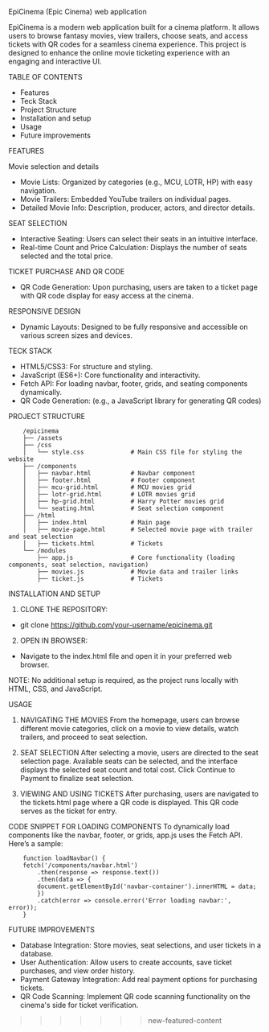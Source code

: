EpiCinema (Epic Cinema) web application


EpiCinema is a modern web application built for a cinema platform. It allows users to browse fantasy movies, view trailers, choose seats, and access tickets with QR codes for a seamless cinema experience. This project is designed to enhance the online movie ticketing experience with an engaging and interactive UI. 



TABLE OF CONTENTS

- Features
- Teck Stack
- Project Structure
- Installation and setup
- Usage
- Future improvements


FEATURES

Movie selection and details

- Movie Lists: Organized by categories (e.g., MCU, LOTR, HP) with easy navigation.
- Movie Trailers: Embedded YouTube trailers on individual pages.
- Detailed Movie Info: Description, producer, actors, and director details.

SEAT SELECTION

- Interactive Seating: Users can select their seats in an intuitive interface.
- Real-time Count and Price Calculation: Displays the number of seats selected and the total price.

TICKET PURCHASE AND QR CODE

- QR Code Generation: Upon purchasing, users are taken to a ticket page with QR code display for easy access at the cinema.

RESPONSIVE DESIGN

- Dynamic Layouts: Designed to be fully responsive and accessible on various screen sizes and devices.

TECK STACK

- HTML5/CSS3: For structure and styling.
- JavaScript (ES6+): Core functionality and interactivity.
- Fetch API: For loading navbar, footer, grids, and seating components dynamically.
- QR Code Generation: (e.g., a JavaScript library for generating QR codes)

PROJECT STRUCTURE

        /epicinema
        ├── /assets
        ├── /css
        │   └── style.css             # Main CSS file for styling the website
        ├── /components
        │   ├── navbar.html           # Navbar component
        │   ├── footer.html           # Footer component
        │   ├── mcu-grid.html         # MCU movies grid
        │   ├── lotr-grid.html        # LOTR movies grid
        │   ├── hp-grid.html          # Harry Potter movies grid
        │   └── seating.html          # Seat selection component
        ├── /html
        │   ├── index.html            # Main page
        │   ├── movie-page.html       # Selected movie page with trailer and seat selection
        │   ├── tickets.html          # Tickets
        └── /modules
            ├── app.js                # Core functionality (loading components, seat selection, navigation)
            ├── movies.js             # Movie data and trailer links
            ├── ticket.js             # Tickets

INSTALLATION AND SETUP

1. CLONE THE REPOSITORY: 
- git clone https://github.com/your-username/epicinema.git

2. OPEN IN BROWSER: 
- Navigate to the index.html file and open it in your preferred web browser.

NOTE: No additional setup is required, as the project runs locally with HTML, CSS, and JavaScript.


USAGE

1. NAVIGATING THE MOVIES
From the homepage, users can browse different movie categories, click on a movie to view details, watch trailers, and proceed to seat selection.

2. SEAT SELECTION
After selecting a movie, users are directed to the seat selection page.
Available seats can be selected, and the interface displays the selected seat count and total cost.
Click Continue to Payment to finalize seat selection.

3. VIEWING AND USING TICKETS
After purchasing, users are navigated to the tickets.html page where a QR code is displayed.
This QR code serves as the ticket for entry.

CODE SNIPPET FOR LOADING COMPONENTS
To dynamically load components like the navbar, footer, or grids, app.js uses the Fetch API. Here’s a sample:

        function loadNavbar() {
        fetch('/components/navbar.html')
            .then(response => response.text())
            .then(data => {
            document.getElementById('navbar-container').innerHTML = data;
            })
            .catch(error => console.error('Error loading navbar:', error));
        }


FUTURE IMPROVEMENTS
- Database Integration: Store movies, seat selections, and user tickets in a database.
- User Authentication: Allow users to create accounts, save ticket purchases, and view order history.
- Payment Gateway Integration: Add real payment options for purchasing tickets.
- QR Code Scanning: Implement QR code scanning functionality on the cinema's side for ticket verification.
>>>>>>> new-featured-content
